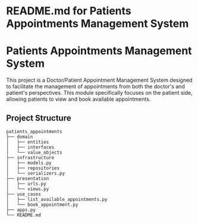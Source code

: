 # README.md for Patients Appointments Management System

# Patients Appointments Management System

This project is a Doctor/Patient Appointment Management System designed to facilitate the management of appointments from both the doctor's and patient's perspectives. This module specifically focuses on the patient side, allowing patients to view and book available appointments.

## Project Structure

```
patients_appointments
├── domain
│   ├── entities
│   ├── interfaces
│   └── value_objects
├── infrastructure
│   ├── models.py
│   ├── repositories
│   └── serializers.py
├── presentation
│   ├── urls.py
│   └── views.py
├── use_cases
│   ├── list_available_appointments.py
│   └── book_appointment.py
├── apps.py
└── README.md
